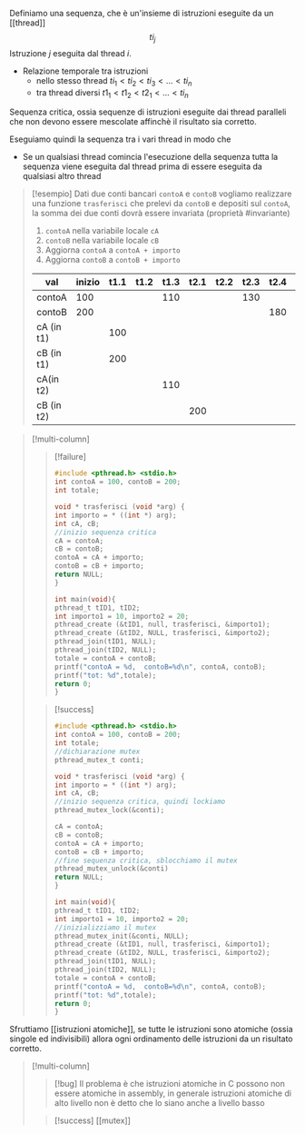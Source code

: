 Definiamo una sequenza, che è un'insieme di istruzioni eseguite da un [[thread]]
$$
ti_{j}
$$
Istruzione $j$ eseguita dal thread $i$.
- Relazione temporale tra istruzioni
	- nello stesso thread $ti_{1} < ti_{2} < ti_{3} < \dots < ti_{n}$
	- tra thread diversi $t1_{1} < t1_{2} < t2_{1} < \dots < ti_{n}$

Sequenza critica, ossia sequenze di istruzioni eseguite dai thread paralleli che non devono essere mescolate affinchè il risultato sia corretto.

Eseguiamo quindi la sequenza tra i vari thread in modo che
- Se un qualsiasi thread comincia l'esecuzione della sequenza tutta la sequenza viene eseguita dal thread prima di essere eseguita da qualsiasi altro thread

>[!esempio]
>Dati due conti bancari `contoA` e `contoB` vogliamo realizzare una funzione `trasferisci` che prelevi da `contoB` e depositi sul `contoA`, la somma dei due conti dovrà essere invariata (proprietà #invariante)
>1. `contoA` nella variabile locale `cA`
>2. `contoB` nella variabile locale `cB`
>3. Aggiorna `contoA` a `contoA + importo`
>4. Aggiorna `contoB` a `contoB + importo`
>
> val | inizio | t1.1 | t1.2 | t1.3 | t2.1 | t2.2 | t2.3 | t2.4 | t1.4
> ---| --- |--- |--- | --- | --- | --- | --- |--- | --- | 
> contoA | 100 | | | 110 | | |130 | | 
> contoB | 200 | | | | | | | 180 | 190
> cA (in t1) | | 100 | | | | | |
> cB (in t1) | | 200 | | | | | |
> cA(in t2) | | | | 110 | | | | |
> cB (in t2) | | | | |200 | | | |

>[!multi-column]
>
>>[!failure]
>>```c
>>#include <pthread.h> <stdio.h>
>>int contoA = 100, contoB = 200;
>>int totale;
>>
>>void * trasferisci (void *arg) {
>>int importo = * ((int *) arg);
>>int cA, cB;
>>//inizio sequenza critica
>>cA = contoA;
>>cB = contoB;
>>contoA = cA + importo;
>>contoB = cB + importo;
>>return NULL;
>>}
>>
>>int main(void){
>>pthread_t tID1, tID2;
>>int importo1 = 10, importo2 = 20;
>>pthread_create (&tID1, null, trasferisci, &importo1);
>>pthread_create (&tID2, NULL, trasferisci, &importo2);
>>pthread_join(tID1, NULL);
>>pthread_join(tID2, NULL);
>>totale = contoA + contoB;
>>printf("contoA = %d,  contoB=%d\n", contoA, contoB);
>>printf("tot: %d",totale);
>>return 0;
>>}
>>```
>
>
>>[!success]
>>```c
>>#include <pthread.h> <stdio.h>
>>int contoA = 100, contoB = 200;
>>int totale;
>>//dichiarazione mutex
>>pthread_mutex_t conti;
>>
>>void * trasferisci (void *arg) {
>>int importo = * ((int *) arg);
>>int cA, cB;
>>//inizio sequenza critica, quindi lockiamo
>>pthread_mutex_lock(&conti);
>>
>>cA = contoA;
>>cB = contoB;
>>contoA = cA + importo;
>>contoB = cB + importo;
>>//fine sequenza critica, sblocchiamo il mutex
>>pthread_mutex_unlock(&conti)
>>return NULL;
>>}
>>
>>int main(void){
>>pthread_t tID1, tID2;
>>int importo1 = 10, importo2 = 20;
>>//inizializziamo il mutex
>>pthread_mutex_init(&conti, NULL);
>>pthread_create (&tID1, null, trasferisci, &importo1);
>>pthread_create (&tID2, NULL, trasferisci, &importo2);
>>pthread_join(tID1, NULL);
>>pthread_join(tID2, NULL);
>>totale = contoA + contoB;
>>printf("contoA = %d,  contoB=%d\n", contoA, contoB);
>>printf("tot: %d",totale);
>>return 0;
>>}
>>```

Sfruttiamo [[istruzioni atomiche]], se tutte le istruzioni sono atomiche (ossia singole ed indivisibili) allora ogni ordinamento delle istruzioni da un risultato corretto.

>[!multi-column]
>>[!bug]
>> Il problema è che istruzioni atomiche in C possono non essere atomiche in assembly, in generale istruzioni atomiche di alto livello non è detto che lo siano anche a livello basso
>
>
>>[!success] [[mutex]]


